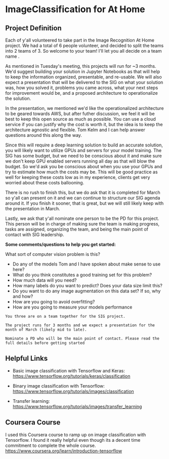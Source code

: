 # ImageClassification for At Home

## Project Definition
 
Each of y'all volunteered to take part in the Image Recognition At Home project. We had a total of 6 people volunteer, and decided to split the teams into 2 teams of 3. So welcome to your team! I'll let you all decide on a team name .
 
As mentioned in Tuesday's meeting, this projects will run for ~3 months. We'd suggest building your solution in Jupyter Notebooks as that will help to keep the information organized, presentable, and re-usable. We will also expect a presentation that will be delivered to the SIG on what your solution was, how you solved it, problems you came across, what your next steps for improvement would be, and a proposed architecture to operationalize the solution.
 
In the presentation, we mentioned we'd like the operationalized architecture to be geared towards AWS, but after futher discussion, we feel it will be best to keep this open source as much as possible. You can use a cloud service if you can justify why the cost is worth it, but the idea is to keep the architecture agnostic and flexible. Tom Kelm and I can help answer questions around this along the way.
 
Since this will require a deep learning solution to build an accurate solution, you will likely want to utilize GPUs and servers for your model training. The SIG has some budget, but we need to be conscious about it and make sure we don't keep GPU enabled servers running all day as that will blow the budget. So we'd ask you be conscious about when you use your GPUs and try to estimate how much the costs may be. This will be good practice as well for keeping these costs low as in my experience, clients get very worried about these costs ballooning. 
 
There is no rush to finish this, but we do ask that it is completed for March so y'all can present on it and we can continue to structure our SIG agenda around it. If you finish it sooner, that is great, but we will still likely keep with the presentation in March.
 
Lastly, we ask that y'all nominate one person to be the PD for this project. This person will be in charge of making sure the team is making progress, tasks are assigned, organizing the team, and being the main point of contact with SIG leadership.
 
__Some comments/questions to help you get started:__
	
What sort of computer vision problem is this?
* Do any of the models Tom and I have spoken about make sense to use here?
* What do you think constitutes a good training set for this problem?
* How much data will you need?
* How many labels do you want to predict? Does your data size limit this?
* Do you want to do any image augmentation on this data set? If so, why and how?
* How are you going to avoid overfitting?
* How are you going to measure your models performance
 


```
You three are on a team together for the SIG project. 

The project runs for 3 months and we expect a presentation for the month of March (likely mid to late). 

Nominate a PD who will be the main point of contact. Please read the full details before getting started
```

## Helpful Links
* Basic image classification with Tensorflow and Keras: https://www.tensorflow.org/tutorials/keras/classification

* Binary image classification with Tensorflow: https://www.tensorflow.org/tutorials/images/classification

* Transfer learning: https://www.tensorflow.org/tutorials/images/transfer_learning


## Coursera Course
I used this Coursera course to ramp up on image classification with Tensorflow. I found it really helpful even though its a decent time commitment to complete the whole course.
https://www.coursera.org/learn/introduction-tensorflow
